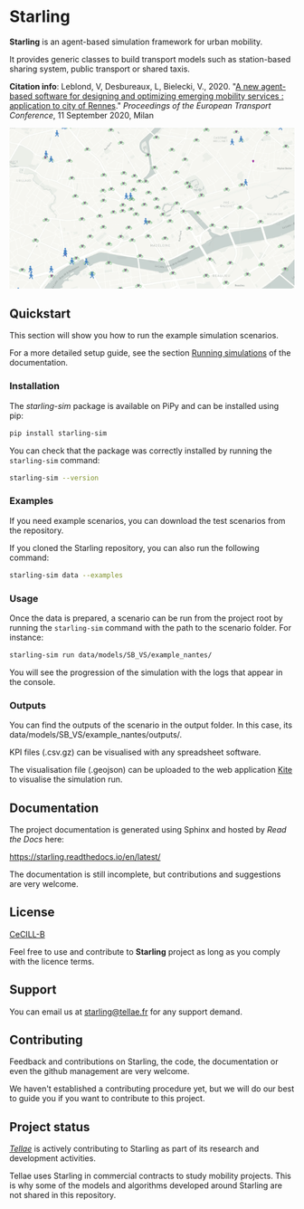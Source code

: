 # Starling

**Starling** is an agent-based simulation framework for urban mobility.

It provides generic classes to build transport models such as station-based sharing system,
public transport or shared taxis.

**Citation info**: Leblond, V, Desbureaux, L, Bielecki, V., 2020. "[A new agent-based software for designing and optimizing emerging mobility services : application to city of Rennes](https://aetransport.org/past-etc-papers/conference-papers-2020?abstractId=6706&state=b)." *Proceedings of the European Transport Conference*, 11 September 2020, Milan

![](./docs/images/starling-viz.gif)


## Quickstart

This section will show you how to run the example simulation scenarios.

For a more detailed setup guide, see the section
[Running simulations](https://starling.readthedocs.io/en/latest/run/running_simulations.html)
of the documentation.

### Installation

The *starling-sim* package is available on PiPy and can be installed using pip:

```bash
pip install starling-sim
```

You can check that the package was correctly installed by running the `starling-sim` command:

```bash
starling-sim --version
```

### Examples

If you need example scenarios, you can download the test scenarios from the repository.

If you cloned the Starling repository, you can also run the following command:

```bash
starling-sim data --examples
```

### Usage

Once the data is prepared, a scenario can be run from the project
root by running the `starling-sim` command with the path to the scenario folder. 
For instance:

```bash
starling-sim run data/models/SB_VS/example_nantes/
```

You will see the progression of the simulation with the logs that
appear in the console.

### Outputs

You can find the outputs of the scenario in the output folder.
In this case, its data/models/SB_VS/example_nantes/outputs/.

KPI files (.csv.gz) can be visualised with any spreadsheet software.

The visualisation file (.geojson) can be uploaded to the web application
[Kite](https://kite.tellae.fr/) to visualise the simulation run.

## Documentation

The project documentation is generated using Sphinx and hosted by *Read the Docs* here:

<https://starling.readthedocs.io/en/latest/>

The documentation is still incomplete, but contributions and suggestions are very welcome.

## License

[CeCILL-B](LICENSE.txt)

Feel free to use and contribute to **Starling** project as long as you comply with the licence terms.

## Support

You can email us at starling@tellae.fr for any support demand.

## Contributing

Feedback and contributions on Starling, the code, the documentation or
even the github management are very welcome.

We haven't established a contributing procedure yet, but we will do our
best to guide you if you want to contribute to this project.

## Project status

[*Tellae*](https://tellae.fr/) is actively contributing to Starling as part of its research and development activities.

Tellae uses Starling in commercial contracts to study mobility projects. This is why
some of the models and algorithms developed around Starling are not shared in this repository.
